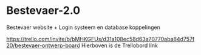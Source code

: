 # Bestevaer-2.0
Bestevaer website + Login systeem en database koppelingen

https://trello.com/invite/b/bMHKGFUs/d31a108ec58d63a70770aba84d757f20/bestevaer-ontwerp-board
Hierboven is de Trellobord link
